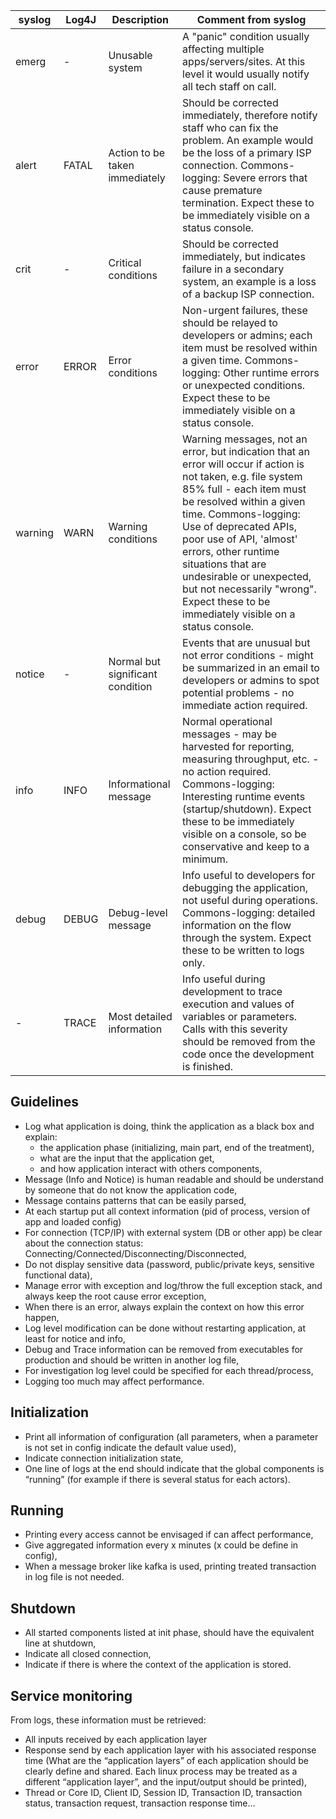 syslog | Log4J | Description | Comment from syslog 
-------|-------|-------------|---------
emerg  | -     | Unusable system                  | A "panic" condition usually affecting multiple apps/servers/sites. At this level it would usually notify all tech staff on call.
alert  | FATAL | Action to be taken immediately   | Should be corrected immediately, therefore notify staff who can fix the problem. An example would be the loss of a primary ISP connection. Commons-logging: Severe errors that cause premature termination. Expect these to be immediately visible on a status console.
crit   | -     | Critical conditions              | Should be corrected immediately, but indicates failure in a secondary system, an example is a loss of a backup ISP connection.
error  | ERROR | Error conditions                 | Non-urgent failures, these should be relayed to developers or admins; each item must be resolved within a given time. Commons-logging: Other runtime errors or unexpected conditions. Expect these to be immediately visible on a status console.
warning| WARN  | Warning conditions               | Warning messages, not an error, but indication that an error will occur if action is not taken, e.g. file system 85% full - each item must be resolved within a given time. Commons-logging: Use of deprecated APIs, poor use of API, 'almost' errors, other runtime situations that are undesirable or unexpected, but not necessarily "wrong". Expect these to be immediately visible on a status console.
notice | -     | Normal but significant condition | Events that are unusual but not error conditions - might be summarized in an email to developers or admins to spot potential problems - no immediate action required.
info   | INFO  | Informational message            | Normal operational messages - may be harvested for reporting, measuring throughput, etc. - no action required. Commons-logging: Interesting runtime events (startup/shutdown). Expect these to be immediately visible on a console, so be conservative and keep to a minimum.
debug  | DEBUG | Debug-level message              | Info useful to developers for debugging the application, not useful during operations. Commons-logging: detailed information on the flow through the system. Expect these to be written to logs only.
|-     | TRACE | Most detailed information        | Info useful during development to trace execution and values of variables or parameters. Calls with this severity should be removed from the code once the development is finished.

Guidelines
----------

* Log what application is doing, think the application as a black box and explain:
    * the application phase (initializing, main part, end of the treatment), 
    * what are the input that the application get, 
    * and how application interact with others components,
* Message (Info and Notice) is human readable and should be understand by someone that do not know the application code,
* Message contains patterns that can be easily parsed,
* At each startup put all context information (pid of process, version of app and loaded config)
* For connection (TCP/IP) with external system (DB or other app) be clear about the connection status: Connecting/Connected/Disconnecting/Disconnected,
* Do not display sensitive data (password, public/private keys, sensitive functional data),
* Manage error with exception and log/throw the full exception stack, and always keep the root cause error exception,
* When there is an error, always explain the context on how this error happen,
* Log level modification can be done without restarting application, at least for notice and info,
* Debug and Trace information can be removed from executables for production and should be written in another log file,
* For investigation log level could be specified for each thread/process,
* Logging too much may affect performance. 


Initialization
--------------

* Print all information of configuration (all parameters, when a parameter is not set in config indicate the default value used),
* Indicate connection initialization state,
* One line of logs at the end should indicate that the global components is “running” (for example if there is several status for each actors).

Running
-------

* Printing every access cannot be envisaged if can affect performance,
* Give aggregated information every x minutes (x could be define in config),
* When a message broker like kafka is used, printing treated transaction in log file is not needed.

Shutdown
--------

* All started components listed at init phase, should have the equivalent line at shutdown,
* Indicate all closed connection,
* Indicate if there is where the context of the application is stored.

Service monitoring
------------------

From logs, these information must be retrieved:

* All inputs received by each application layer 
* Response send by each application layer with his associated response time (What are the “application layers” of each application should be clearly define and shared. Each linux process may be treated as a different “application layer”, and the input/output should be printed), 
* Thread or Core ID, Client ID, Session ID, Transaction ID, transaction status, transaction request, transaction response time…
